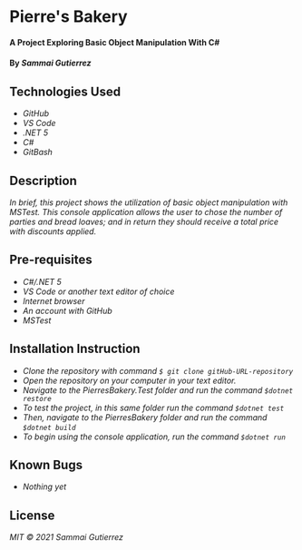 # Pierre's Bakery

####  A Project Exploring Basic Object Manipulation With C#

#### By _**Sammai Gutierrez**_

## Technologies Used

* _GitHub_
* _VS Code_
* _.NET 5_
* _C#_
* _GitBash_

## Description

_In brief, this project shows the utilization of basic object manipulation with MSTest. This console application allows the user to chose the number of parties and bread loaves; and in return they should receive a total price with discounts applied._

## Pre-requisites

* _C#/.NET 5_
* _VS Code or another text editor of choice_
* _Internet browser_
* _An account with GitHub_
* _MSTest_

## Installation Instruction

* _Clone the repository with command `$ git clone gitHub-URL-repository`_
* _Open the repository on your computer in your text editor._
* _Navigate to the PierresBakery.Test folder and run the command `$dotnet restore`_
* _To test the project, in this same folder run the command `$dotnet test`_
* _Then, navigate to the PierresBakery folder and run the command `$dotnet build`_
* _To begin using the console application, run the command `$dotnet run`_


## Known Bugs

* _Nothing yet_

## License

_MIT &copy; 2021 Sammai Gutierrez_
